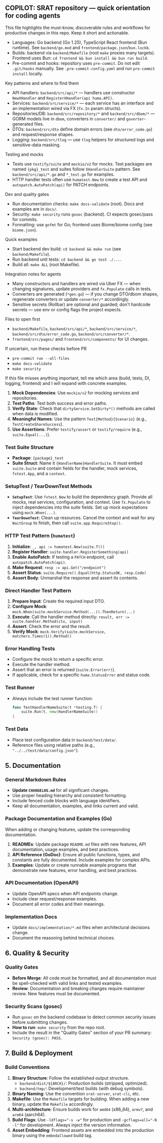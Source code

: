 ## COPILOT: SRAT repository — quick orientation for coding agents

This file highlights the must-know, discoverable rules and workflows for productive changes in this repo. Keep it short and actionable.

- Languages: Go backend (Go 1.25), TypeScript React frontend (Bun runtime). See `backend/go.mod` and `frontend/package.json`/`bun.lockb`.
- Builds: backend via `backend/Makefile` (root `make` proxies many targets). Frontend uses Bun: `cd frontend && bun install && bun run build`.
- Pre-commit and hooks: repository uses `pre-commit`. Do not edit `.git/hooks` manually. See `.pre-commit-config.yaml` and run `pre-commit install` locally.

Key patterns and where to find them
- API handlers: `backend/src/api/*` — handlers use constructor `NewXHandler` and `RegisterXHandler(api huma.API)`.
- Services: `backend/src/service/*` — each service has an interface and an implementation wired via FX (`fx.In` param structs).
- Repositories/DB: `backend/src/repository/*` and `backend/src/dbom/*` — GORM models live in `dbom`, converters in `converter/` and `goverter`-generated files.
- DTOs: `backend/src/dto` define domain errors (see `dto/error_code.go`) and request/response shapes.
- Logging: `backend/src/tlog` — use `tlog` helpers for structured logs and sensitive-data masking.

Testing and mocks
- Tests use `testify/suite` and `mockio/v2` for mocks. Test packages are named `{pkg}_test` and suites follow `XHandlerSuite` pattern. See `backend/src/api/*.go` and `*_test.go` for examples.
- HTTP handler tests often use `humatest.New` to create a test API and `autopatch.AutoPatch(api)` for PATCH endpoints.

Dev and quality gates
- Run documentation checks: `make docs-validate` (root). Docs and examples are in `docs/`.
- Security: `make security` runs `gosec` (backend). CI expects gosec/pass for commits.
- Formatting: use `gofmt` for Go; frontend uses Biome/biome config (see `biome.json`).

Quick examples
- Start backend dev build: `cd backend && make run` (see `backend/Makefile`).
- Run backend unit tests: `cd backend && go test ./...`.
- Build all: `make ALL` (root Makefile).

Integration notes for agents
- Many constructors and handlers are wired via Uber FX — when changing signatures, update providers and `fx.Populate` calls in tests.
- Converters are generated (`*gen.go`) — if you change DTO/dbom shapes, regenerate converters or update `converter/*` accordingly.
- Sensitive secrets (Rollbar) are optional and guarded; don't hardcode secrets — use env or config flags the project expects.

Files to open first
- `backend/Makefile`, `backend/src/api/*`, `backend/src/service/*`, `backend/src/dto/error_code.go`, `backend/src/converter/*`.
- `frontend/src/pages/` and `frontend/src/components/` for UI changes.

If uncertain, run these checks before PR
- `pre-commit run --all-files`
- `make docs-validate`
- `make security`

If this file misses anything important, tell me which area (build, tests, DI, logging, frontend) and I will expand with concrete examples.

1. **Mock Dependencies**: Use `mockio/v2` for mocking services and repositories.
2. **Test Paths**: Test both success and error paths.
3. **Verify State**: Check that `dirtyService.SetDirty*()` methods are called when data is modified.
4. **Meaningful Names**: Use the pattern `Test{Method}{Scenario}` (e.g., `TestCreateShareSuccess`).
5. **Use Assertions**: Prefer `testify/assert` or `testify/require` (e.g., `suite.Equal(...)`).

### Test Suite Structure

- **Package**: `{package}_test`
- **Suite Struct**: Name it `{HandlerName}HandlerSuite`. It must embed `suite.Suite` and contain fields for the handler, mock services, `fxtest.App`, and a `context`.

### SetupTest / TearDownTest Methods

- **`SetupTest`**: Use `fxtest.New` to build the dependency graph. Provide all mocks, real services, configuration, and context. Use `fx.Populate` to inject dependencies into the suite fields. Set up mock expectations using `mock.When(...)`.
- **`TearDownTest`**: Clean up resources. Cancel the context and wait for any `WaitGroup` to finish, then call `suite.app.RequireStop()`.

### HTTP Test Pattern (`humatest`)

1. **Initialize**: `_, api := humatest.New(suite.T())`
2. **Register Handler**: `suite.handler.RegisterSomething(api)`
3. **Enable AutoPatch**: If testing a `PATCH` endpoint, call `autopatch.AutoPatch(api)`.
4. **Make Request**: `resp := api.Get("/endpoint")`
5. **Assert Status**: `suite.Require().Equal(http.StatusOK, resp.Code)`
6. **Assert Body**: Unmarshal the response and assert its contents.

### Direct Handler Test Pattern

1. **Prepare Input**: Create the required input DTO.
2. **Configure Mock**: `mock.When(suite.mockService.Method(...)).ThenReturn(...)`
3. **Execute**: Call the handler method directly: `result, err := suite.handler.Method(ctx, input)`
4. **Assert**: Check the error and the result.
5. **Verify Mock**: `mock.Verify(suite.mockService, matchers.Times(1)).Method()`

### Error Handling Tests

- Configure the mock to return a specific error.
- Execute the handler method.
- Assert that an error is returned (`suite.Error(err)`).
- If applicable, check for a specific `huma.StatusError` and status code.

### Test Runner

- Always include the test runner function:

  ```go
  func TestHandlerNameSuite(t *testing.T) {
      suite.Run(t, new(HandlerNameSuite))
  }
  ```

### Test Data

- Place test configuration data in `backend/test/data/`.
- Reference files using relative paths (e.g., `"../../test/data/config.json"`).

## 5. Documentation

### General Markdown Rules

- **Update `CHANGELOG.md`** for all significant changes.
- Use proper heading hierarchy and consistent formatting.
- Include fenced code blocks with language identifiers.
- Keep all documentation, examples, and links current and valid.

### Package Documentation and Examples (Go)

When adding or changing features, update the corresponding documentation.

1. **READMEs**: Update package `README.md` files with new features, API documentation, usage examples, and best practices.
2. **API Reference (GoDoc)**: Ensure all public functions, types, and constants are fully documented. Include examples for complex APIs.
3. **Examples**: Update or create runnable example programs that demonstrate new features, error handling, and best practices.

### API Documentation (OpenAPI)

- Update OpenAPI specs when API endpoints change.
- Include clear request/response examples.
- Document all error codes and their meanings.

### Implementation Docs

- Update `docs/implementation/*.md` files when architectural decisions change.
- Document the reasoning behind technical choices.

## 6. Quality & Security

### Quality Gates

- **Before Merge**: All code must be formatted, and all documentation must be spell-checked with valid links and tested examples.
- **Review**: Documentation and breaking changes require maintainer review. New features must be documented.

### Security Scans (gosec)

- Run `gosec` on the backend codebase to detect common security issues before submitting changes.
- **How to run**: `make security` from the repo root.
- Include the result in the "Quality Gates" section of your PR summary: `Security (gosec): PASS`.

## 7. Build & Deployment

### Build Conventions

1. **Binary Structure**: Follow the established output structure.
   - `backend/dist/${ARCH}/`: Production builds (stripped, optimized).
   - `backend/tmp/`: Development/test builds (with debug symbols).
2. **Binary Naming**: Use the convention `srat-server`, `srat-cli`, etc.
3. **Makefile**: Use the `Makefile` targets for building. When adding a new binary, update the `Makefile` accordingly.
4. **Multi-architecture**: Ensure builds work for `amd64` (x86_64), `armv7`, and `arm64` (aarch64).
5. **Build Flags**: Use `-ldflags="-s -w"` for production and `-gcflags=all="-N -l"` for development. Always inject the version information.
6. **Asset Embedding**: Frontend assets are embedded into the production binary using the `embedallowed` build tag.
